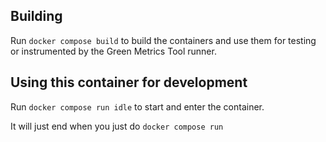 ## Building

Run `docker compose build` to build the containers and use them for testing or
instrumented by the Green Metrics Tool runner.

## Using this container for development

Run `docker compose run idle` to start and enter the container.

It will just end when you just do `docker compose run`